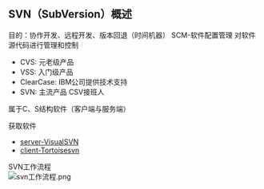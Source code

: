 ## SVN（SubVersion）概述
目的：协作开发、远程开发、版本回退（时间机器）
SCM-软件配置管理 对软件源代码进行管理和控制

- CVS: 元老级产品
- VSS: 入门级产品
- ClearCase: IBM公司提供技术支持
- SVN: 主流产品 CSV接班人

属于C、S结构软件（客户端与服务端）

获取软件
- [server-VisualSVN](http://www.visualsvn.com/)
- [client-Tortoisesvn](http://tortoisesvn.net/downloads)

SVN工作流程  
![svn工作流程.png](https://s2.ax1x.com/2019/07/02/ZGU8ij.png)  
